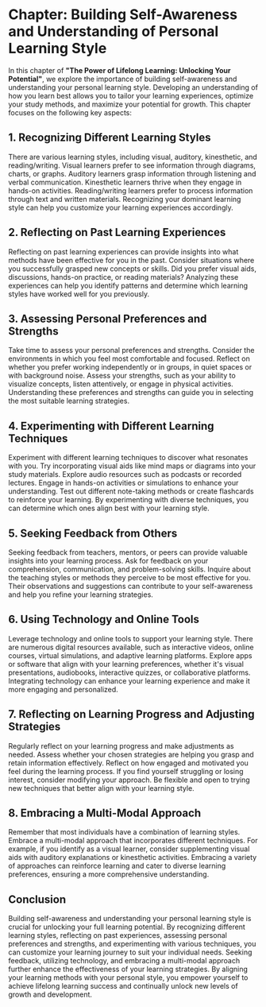 Chapter: Building Self-Awareness and Understanding of Personal Learning Style
=============================================================================

In this chapter of **"The Power of Lifelong Learning: Unlocking Your Potential"**, we explore the importance of building self-awareness and understanding your personal learning style. Developing an understanding of how you learn best allows you to tailor your learning experiences, optimize your study methods, and maximize your potential for growth. This chapter focuses on the following key aspects:

**1. Recognizing Different Learning Styles**
--------------------------------------------

There are various learning styles, including visual, auditory, kinesthetic, and reading/writing. Visual learners prefer to see information through diagrams, charts, or graphs. Auditory learners grasp information through listening and verbal communication. Kinesthetic learners thrive when they engage in hands-on activities. Reading/writing learners prefer to process information through text and written materials. Recognizing your dominant learning style can help you customize your learning experiences accordingly.

**2. Reflecting on Past Learning Experiences**
----------------------------------------------

Reflecting on past learning experiences can provide insights into what methods have been effective for you in the past. Consider situations where you successfully grasped new concepts or skills. Did you prefer visual aids, discussions, hands-on practice, or reading materials? Analyzing these experiences can help you identify patterns and determine which learning styles have worked well for you previously.

**3. Assessing Personal Preferences and Strengths**
---------------------------------------------------

Take time to assess your personal preferences and strengths. Consider the environments in which you feel most comfortable and focused. Reflect on whether you prefer working independently or in groups, in quiet spaces or with background noise. Assess your strengths, such as your ability to visualize concepts, listen attentively, or engage in physical activities. Understanding these preferences and strengths can guide you in selecting the most suitable learning strategies.

**4. Experimenting with Different Learning Techniques**
-------------------------------------------------------

Experiment with different learning techniques to discover what resonates with you. Try incorporating visual aids like mind maps or diagrams into your study materials. Explore audio resources such as podcasts or recorded lectures. Engage in hands-on activities or simulations to enhance your understanding. Test out different note-taking methods or create flashcards to reinforce your learning. By experimenting with diverse techniques, you can determine which ones align best with your learning style.

**5. Seeking Feedback from Others**
-----------------------------------

Seeking feedback from teachers, mentors, or peers can provide valuable insights into your learning process. Ask for feedback on your comprehension, communication, and problem-solving skills. Inquire about the teaching styles or methods they perceive to be most effective for you. Their observations and suggestions can contribute to your self-awareness and help you refine your learning strategies.

**6. Using Technology and Online Tools**
----------------------------------------

Leverage technology and online tools to support your learning style. There are numerous digital resources available, such as interactive videos, online courses, virtual simulations, and adaptive learning platforms. Explore apps or software that align with your learning preferences, whether it's visual presentations, audiobooks, interactive quizzes, or collaborative platforms. Integrating technology can enhance your learning experience and make it more engaging and personalized.

**7. Reflecting on Learning Progress and Adjusting Strategies**
---------------------------------------------------------------

Regularly reflect on your learning progress and make adjustments as needed. Assess whether your chosen strategies are helping you grasp and retain information effectively. Reflect on how engaged and motivated you feel during the learning process. If you find yourself struggling or losing interest, consider modifying your approach. Be flexible and open to trying new techniques that better align with your learning style.

**8. Embracing a Multi-Modal Approach**
---------------------------------------

Remember that most individuals have a combination of learning styles. Embrace a multi-modal approach that incorporates different techniques. For example, if you identify as a visual learner, consider supplementing visual aids with auditory explanations or kinesthetic activities. Embracing a variety of approaches can reinforce learning and cater to diverse learning preferences, ensuring a more comprehensive understanding.

Conclusion
----------

Building self-awareness and understanding your personal learning style is crucial for unlocking your full learning potential. By recognizing different learning styles, reflecting on past experiences, assessing personal preferences and strengths, and experimenting with various techniques, you can customize your learning journey to suit your individual needs. Seeking feedback, utilizing technology, and embracing a multi-modal approach further enhance the effectiveness of your learning strategies. By aligning your learning methods with your personal style, you empower yourself to achieve lifelong learning success and continually unlock new levels of growth and development.

